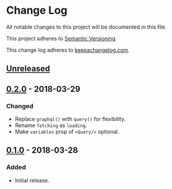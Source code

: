 # Change Log

All notable changes to this project will be documented in this file.

This project adheres to [Semantic Versioning](http://semver.org/).

This change log adheres to [keepachangelog.com](http://keepachangelog.com).

## [Unreleased]

## [0.2.0] - 2018-03-29
### Changed
- Replace `graphql()` with `query()` for flexibility.
- Rename `fetching` as `loading`.
- Make `variables` prop of `<Query/>` optional.

## [0.1.0] - 2018-03-28
### Added
- Initial release.

[Unreleased]: https://github.com/yuku-t/thyperapp-apolloextcomplete/compare/v0.2.0...HEAD
[0.2.0]: https://github.com/yuku-t/hyperapp-apollo/compare/v0.1.0...v0.2.0
[0.1.0]: https://github.com/yuku-t/hyperapp-apollo/compare/2134207...v0.1.0
